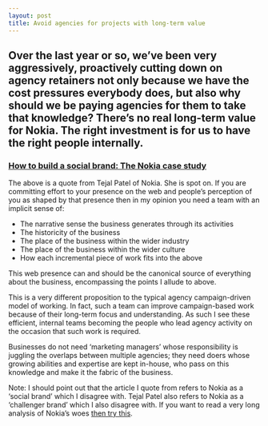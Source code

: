 ```yaml
---
layout: post
title: Avoid agencies for projects with long-term value
---
```


## Over the last year or so, we’ve been very aggressively, proactively cutting down on agency retainers not only because we have the cost pressures everybody does, but also why should we be paying agencies for them to take that knowledge? There’s no real long-term value for Nokia. The right investment is for us to have the right people internally.

### [How to build a social brand: The Nokia case study](http://econsultancy.com/uk/blog/62030-how-to-build-a-social-brand-the-nokia-case-study)

The above is a quote from Tejal Patel of Nokia. She is spot on. If you are committing effort to your presence on the web and people’s perception of you as shaped by that presence then in my opinion you need a team with an implicit sense of:

* The narrative sense the business generates through its activities
* The historicity of the business
* The place of the business within the wider industry
* The place of the business within the wider culture
* How each incremental piece of work fits into the above

This web presence can and should be the canonical source of everything about the business, encompassing the points I allude to above. 

This is a very different proposition to the typical agency campaign-driven model of working. In fact, such a team can improve campaign-based work because of their long-term focus and understanding. As such I see these efficient, internal teams becoming the people who lead agency activity on the occasion that such work is required. 

Businesses do not need ‘marketing managers’ whose responsibility is juggling the overlaps between multiple agencies; they need doers whose growing abilities and expertise are kept in-house, who pass on this knowledge and make it the fabric of the business.

Note: I should point out that the article I quote from refers to Nokia as a ‘social brand’ which I disagree with. Tejal Patel also refers to Nokia as a ‘challenger brand’ which I also disagree with. If you want to read a very long analysis of Nokia’s woes [then try this](http://communities-dominate.blogs.com/brands/2012/07/the-sun-tzu-of-nokisoftian-microkia-mirror-mirror-on-the-wall-whose-the-baddest-of-them-all-waterloo.html).
